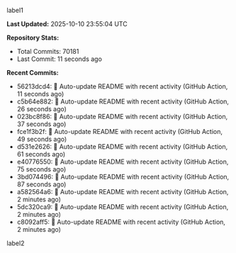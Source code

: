 
label1 
<!-- ACTIVITY_START -->
**Last Updated:** 2025-10-10 23:55:04 UTC

**Repository Stats:**
- Total Commits: 70181
- Last Commit: 11 seconds ago

**Recent Commits:**
- 56213dcd4: 🤖 Auto-update README with recent activity (GitHub Action, 11 seconds ago)
- c5b64e882: 🤖 Auto-update README with recent activity (GitHub Action, 26 seconds ago)
- 023bc8f86: 🤖 Auto-update README with recent activity (GitHub Action, 37 seconds ago)
- fce1f3b2f: 🤖 Auto-update README with recent activity (GitHub Action, 49 seconds ago)
- d531e2626: 🤖 Auto-update README with recent activity (GitHub Action, 61 seconds ago)
- e40776550: 🤖 Auto-update README with recent activity (GitHub Action, 75 seconds ago)
- 3bd074496: 🤖 Auto-update README with recent activity (GitHub Action, 87 seconds ago)
- a582564a6: 🤖 Auto-update README with recent activity (GitHub Action, 2 minutes ago)
- 5dc320ca9: 🤖 Auto-update README with recent activity (GitHub Action, 2 minutes ago)
- c8092aff5: 🤖 Auto-update README with recent activity (GitHub Action, 2 minutes ago)
<!-- ACTIVITY_END -->

label2
